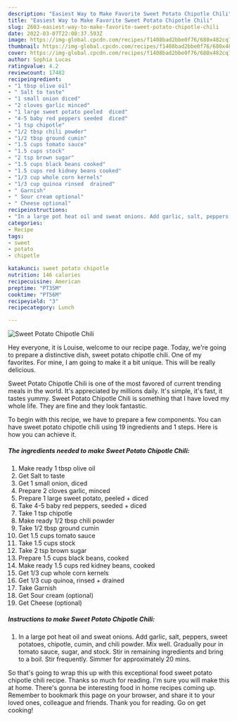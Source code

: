 ```yaml
---
description: "Easiest Way to Make Favorite Sweet Potato Chipotle Chili"
title: "Easiest Way to Make Favorite Sweet Potato Chipotle Chili"
slug: 2603-easiest-way-to-make-favorite-sweet-potato-chipotle-chili
date: 2022-03-07T22:08:37.593Z
image: https://img-global.cpcdn.com/recipes/f1408bad2bbe0f76/680x482cq70/sweet-potato-chipotle-chili-recipe-main-photo.jpg
thumbnail: https://img-global.cpcdn.com/recipes/f1408bad2bbe0f76/680x482cq70/sweet-potato-chipotle-chili-recipe-main-photo.jpg
cover: https://img-global.cpcdn.com/recipes/f1408bad2bbe0f76/680x482cq70/sweet-potato-chipotle-chili-recipe-main-photo.jpg
author: Sophia Lucas
ratingvalue: 4.2
reviewcount: 17482
recipeingredient:
- "1 tbsp olive oil"
- " Salt to taste"
- "1 small onion diced"
- "2 cloves garlic minced"
- "1 large sweet potato peeled  diced"
- "4-5 baby red peppers seeded  diced"
- "1 tsp chipotle"
- "1/2 tbsp chili powder"
- "1/2 tbsp ground cumin"
- "1.5 cups tomato sauce"
- "1.5 cups stock"
- "2 tsp brown sugar"
- "1.5 cups black beans cooked"
- "1.5 cups red kidney beans cooked"
- "1/3 cup whole corn kernels"
- "1/3 cup quinoa rinsed  drained"
- " Garnish"
- " Sour cream optional"
- " Cheese optional"
recipeinstructions:
- "In a large pot heat oil and sweat onions. Add garlic, salt, peppers, sweet potatoes, chipotle, cumin, and chili powder. Mix well. Gradually pour in tomato sauce, sugar, and stock. Stir in remaining ingredients and bring to a boil. Stir frequently. Simmer for approximately 20 mins."
categories:
- Recipe
tags:
- sweet
- potato
- chipotle

katakunci: sweet potato chipotle 
nutrition: 146 calories
recipecuisine: American
preptime: "PT35M"
cooktime: "PT56M"
recipeyield: "3"
recipecategory: Lunch

---
```



![Sweet Potato Chipotle Chili](https://img-global.cpcdn.com/recipes/f1408bad2bbe0f76/680x482cq70/sweet-potato-chipotle-chili-recipe-main-photo.jpg)

Hey everyone, it is Louise, welcome to our recipe page. Today, we're going to prepare a distinctive dish, sweet potato chipotle chili. One of my favorites. For mine, I am going to make it a bit unique. This will be really delicious.



Sweet Potato Chipotle Chili is one of the most favored of current trending meals in the world. It's appreciated by millions daily. It's simple, it's fast, it tastes yummy. Sweet Potato Chipotle Chili is something that I have loved my whole life. They are fine and they look fantastic.


To begin with this recipe, we have to prepare a few components. You can have sweet potato chipotle chili using 19 ingredients and 1 steps. Here is how you can achieve it.

<!--inarticleads1-->

##### The ingredients needed to make Sweet Potato Chipotle Chili:

1. Make ready 1 tbsp olive oil
1. Get  Salt to taste
1. Get 1 small onion, diced
1. Prepare 2 cloves garlic, minced
1. Prepare 1 large sweet potato, peeled + diced
1. Take 4-5 baby red peppers, seeded + diced
1. Take 1 tsp chipotle
1. Make ready 1/2 tbsp chili powder
1. Take 1/2 tbsp ground cumin
1. Get 1.5 cups tomato sauce
1. Take 1.5 cups stock
1. Take 2 tsp brown sugar
1. Prepare 1.5 cups black beans, cooked
1. Make ready 1.5 cups red kidney beans, cooked
1. Get 1/3 cup whole corn kernels
1. Get 1/3 cup quinoa, rinsed + drained
1. Take  Garnish
1. Get  Sour cream (optional)
1. Get  Cheese (optional)




<!--inarticleads2-->

##### Instructions to make Sweet Potato Chipotle Chili:

1. In a large pot heat oil and sweat onions. Add garlic, salt, peppers, sweet potatoes, chipotle, cumin, and chili powder. Mix well. Gradually pour in tomato sauce, sugar, and stock. Stir in remaining ingredients and bring to a boil. Stir frequently. Simmer for approximately 20 mins.




So that's going to wrap this up with this exceptional food sweet potato chipotle chili recipe. Thanks so much for reading. I'm sure you will make this at home. There's gonna be interesting food in home recipes coming up. Remember to bookmark this page on your browser, and share it to your loved ones, colleague and friends. Thank you for reading. Go on get cooking!
